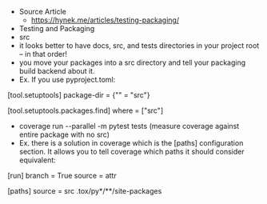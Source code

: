 - Source Article 
    - https://hynek.me/articles/testing-packaging/
- Testing and Packaging 
- src
- it looks better to have docs, src, and tests directories in your project root – in that order! 
- you move your packages into a src directory and tell your packaging build backend about it. 
- Ex. If you use pyproject.toml:

[tool.setuptools]
package-dir = {"" = "src"}

[tool.setuptools.packages.find]
where = ["src"]

- coverage run --parallel -m pytest tests   (measure coverage against entire package with no src)
- Ex. there is a solution in coverage which is the [paths] configuration section. It allows you to tell coverage which paths it should consider equivalent:

[run]
branch = True
source = attr

[paths]
source =
   src
   .tox/py*/**/site-packages